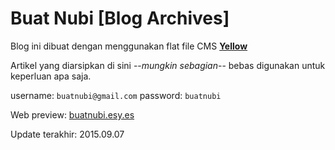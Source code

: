 Buat Nubi [Blog Archives]
=========================

Blog ini dibuat dengan menggunakan flat file CMS [__Yellow__](https://github.com/datenstrom/yellow/)

Artikel yang diarsipkan di sini --_mungkin sebagian_--  bebas digunakan untuk keperluan apa saja.

username: `buatnubi@gmail.com`
password: `buatnubi`

Web preview: [buatnubi.esy.es](http://buatnubi.esy.es)

Update terakhir: 2015.09.07